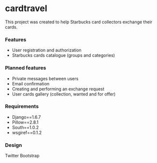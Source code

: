 # cardtravel
This project was created to help Starbucks card collectors exchange their cards.

<h3>Features</h3>
<ul>
<li>User registration and authorization</li>
<li>Starbucks cards catalogue (groups and categories)</li>
</ul>

<h3>Planned features</h3>
<ul>
<li>Private messages between users</li>
<li>Email confirmation</li>
<li>Creating and performing an exchange request</li>
<li>User cards gallery (collection, wanted and for offer)</li>
</ul>

<h3>Requirements</h3>
<ul>
<li>Django==1.6.7</li>
<li>Pillow==2.8.1</li>
<li>South==1.0.2</li>
<li>wsgiref==0.1.2</li>
</ul>

<h3>Design</h3>
Twitter Bootstrap 
